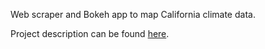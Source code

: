 Web scraper and Bokeh app to map California climate data.

Project description can be found [here](https://github.com/ka1a1t/ca_temp_cty_map).
